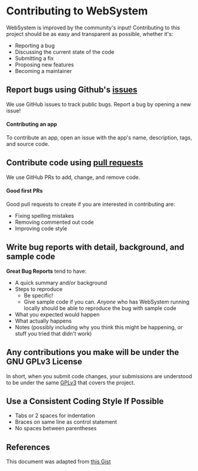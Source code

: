 # Contributing to WebSystem
WebSystem is improved by the community's input! Contributing to this project should be as easy and transparent as possible, whether it's:

- Reporting a bug
- Discussing the current state of the code
- Submitting a fix
- Proposing new features
- Becoming a maintainer

## Report bugs using Github's [issues](https://github.com/UltimatePro-Grammer/websystem/issues)
We use GitHub issues to track public bugs. Report a bug by opening a new issue!
#### Contributing an app
To contribute an app, open an issue with the app's name, description, tags, and source code.

## Contribute code using [pull requests](https://github.com/UltimatePro-Grammer/websystem/pulls)
We use GitHub PRs to add, change, and remove code.
#### Good first PRs
Good pull requests to create if you are interested in contributing are:
- Fixing spelling mistakes
- Removing commented out code
- Improving code style

## Write bug reports with detail, background, and sample code
**Great Bug Reports** tend to have:

- A quick summary and/or background
- Steps to reproduce
  - Be specific!
  - Give sample code if you can. *Anyone* who has WebSystem running locally should be able to reproduce the bug with sample code
- What you expected would happen
- What actually happens
- Notes (possibly including why you think this might be happening, or stuff you tried that didn't work)

## Any contributions you make will be under the GNU GPLv3 License
In short, when you submit code changes, your submissions are understood to be under the same [GPLv3](https://www.gnu.org/licenses/gpl-3.0.en.html) that covers the project.

## Use a Consistent Coding Style If Possible
* Tabs or 2 spaces for indentation
* Braces on same line as control statement
* No spaces between parentheses

## References
This document was adapted from [this Gist](https://gist.github.com/briandk/3d2e8b3ec8daf5a27a62#file-contributing-md)
